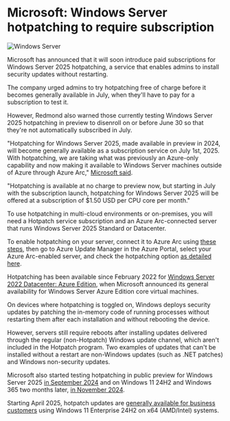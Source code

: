 # Microsoft: Windows Server hotpatching to require subscription

![Windows Server](https://www.bleepstatic.com/content/hl-images/2024/11/12/Windows-Server.jpg)

Microsoft has announced that it will soon introduce paid subscriptions for Windows Server 2025 hotpatching, a service that enables admins to install security updates without restarting.

The company urged admins to try hotpatching free of charge before it becomes generally available in July, when they'll have to pay for a subscription to test it.

However, Redmond also warned those currently testing Windows Server 2025 hotpatching in preview to disenroll on or before June 30 so that they're not automatically subscribed in July.

"Hotpatching for Windows Server 2025, made available in preview in 2024, will become generally available as a subscription service on July 1st, 2025. With hotpatching, we are taking what was previously an Azure-only capability and now making it available to Windows Server machines outside of Azure through Azure Arc," [Microsoft said](https://www.microsoft.com/en-us/windows-server/blog/2025/04/24/tired-of-all-the-restarts-get-hotpatching-for-windows-server/).

"Hotpatching is available at no charge to preview now, but starting in July with the subscription launch, hotpatching for Windows Server 2025 will be offered at a subscription of $1.50 USD per CPU core per month."

To use hotpatching in multi-cloud environments or on-premises, you will need a Hotpatch service subscription and an Azure Arc-connected server that runs Windows Server 2025 Standard or Datacenter.

To enable hotpatching on your server, connect it to Azure Arc using [these steps](https://learn.microsoft.com/en-us/azure/azure-arc/servers/onboard-windows-server?toc=%2Fwindows-server%2Fget-started%2Ftoc.json&bc=%2Fwindows-server%2Fbreadcrumbs%2Ftoc.json), then go to Azure Update Manager in the Azure Portal, select your Azure Arc-enabled server, and check the hotpatching option [as detailed here](http://learn.microsoft.com/en-us/azure/update-manager/manage-hot-patching-arc-machines?tabs=manage-single%2Chotpatch-scale).

Hotpatching has been available since February 2022 for [Windows Server 2022 Datacenter: Azure Edition](https://www.bleepingcomputer.com/news/microsoft/microsoft-announces-hotpatching-for-windows-server-azure-vms/), when Microsoft announced its general availability for Windows Server Azure Edition core virtual machines.

On devices where hotpatching is toggled on, Windows deploys security updates by patching the in-memory code of running processes without restarting them after each installation and without rebooting the device.

However, servers still require reboots after installing updates delivered through the regular (non-Hotpatch) Windows update channel, which aren't included in the Hotpatch program. Two examples of updates that can't be installed without a restart are non-Windows updates (such as .NET patches) and Windows non-security updates.

Microsoft also started testing hotpatching in public preview for Windows Server 2025 [in September 2024](https://www.bleepingcomputer.com/news/microsoft/windows-server-2025-hotpatching-in-public-preview-installs-security-updates-without-restarts/) and on Windows 11 24H2 and Windows 365 two months later, [in November 2024](https://www.bleepingcomputer.com/news/microsoft/microsoft-now-testing-hotpatch-on-windows-11-24h2-and-windows-365/).

Starting April 2025, hotpatch updates are [generally available for business customers](https://www.bleepingcomputer.com/news/microsoft/microsoft-adds-hotpatching-support-to-windows-11-enterprise/) using Windows 11 Enterprise 24H2 on x64 (AMD/Intel) systems.